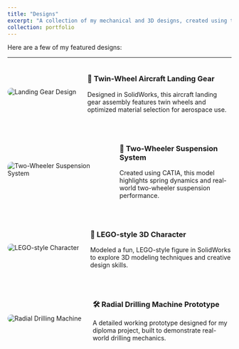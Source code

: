 ```yaml
---
title: "Designs"
excerpt: "A collection of my mechanical and 3D designs, created using tools like SolidWorks and CATIA. These projects highlight my interest in design fundamentals and real-world applications. 1<br/><img src='/images/cad_design.jpg'>"
collection: portfolio
---
```


Here are a few of my featured designs:


<style>
.design-section {
  display: flex;
  flex-wrap: wrap;
  align-items: center;
  margin-bottom: 2rem;
}
.design-section img {
  max-width: 45%;
  border-radius: 10px;
  margin-right: 5%;
}
.design-section .desc {
  flex: 1;
  min-width: 250px;
}
@media (max-width: 768px) {
  .design-section {
    flex-direction: column;
  }
  .design-section img {
    max-width: 100%;
    margin-right: 0;
    margin-bottom: 1rem;
  }
}
</style>

---

<div class="design-section">
  <img src="/assets/images/designs/500x300.png" alt="Landing Gear Design">
  <div class="desc">
    <h3>🛬 Twin-Wheel Aircraft Landing Gear</h3>
    <p>Designed in SolidWorks, this aircraft landing gear assembly features twin wheels and optimized material selection for aerospace use.</p>
  </div>
</div>

<div class="design-section">
  <img src="/assets/images/designs/500x300.png" alt="Two-Wheeler Suspension System">
  <div class="desc">
    <h3>🛵 Two-Wheeler Suspension System</h3>
    <p>Created using CATIA, this model highlights spring dynamics and real-world two-wheeler suspension performance.</p>
  </div>
</div>

<div class="design-section">
  <img src="/assets/images/designs/500x300.png" alt="LEGO-style Character">
  <div class="desc">
    <h3>🧱 LEGO-style 3D Character</h3>
    <p>Modeled a fun, LEGO-style figure in SolidWorks to explore 3D modeling techniques and creative design skills.</p>
  </div>
</div>

<div class="design-section">
  <img src="/assets/images/designs/500x300.png" alt="Radial Drilling Machine">
  <div class="desc">
    <h3>🛠️ Radial Drilling Machine Prototype</h3>
    <p>A detailed working prototype designed for my diploma project, built to demonstrate real-world drilling mechanics.</p>
  </div>
</div>
